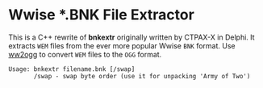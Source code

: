 Wwise *.BNK File Extractor
==========================

This is a C++ rewrite of **bnkextr** originally written by CTPAX-X in Delphi.
It extracts `WEM` files from the ever more popular Wwise `BNK` format.
Use [ww2ogg](https://github.com/hcs64/ww2ogg) to convert `WEM` files to the `OGG` format.


```
Usage: bnkextr filename.bnk [/swap]
       /swap - swap byte order (use it for unpacking 'Army of Two')
```
